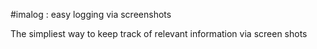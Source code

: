 #imalog : easy logging via screenshots

The simpliest way to keep track of relevant information via screen shots